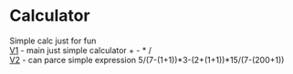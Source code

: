 # Calculator
 Simple calc just for fun   
 [V1](https://github.com/cppniksirotenko/Calculator/tree/main)  - main just simple calculator + - * /  
 [V2](https://github.com/cppniksirotenko/Calculator/tree/V2)  - can parce simple expression 5/(7-(1+1))*3-(2+(1+1))*15/(7-(200+1))
